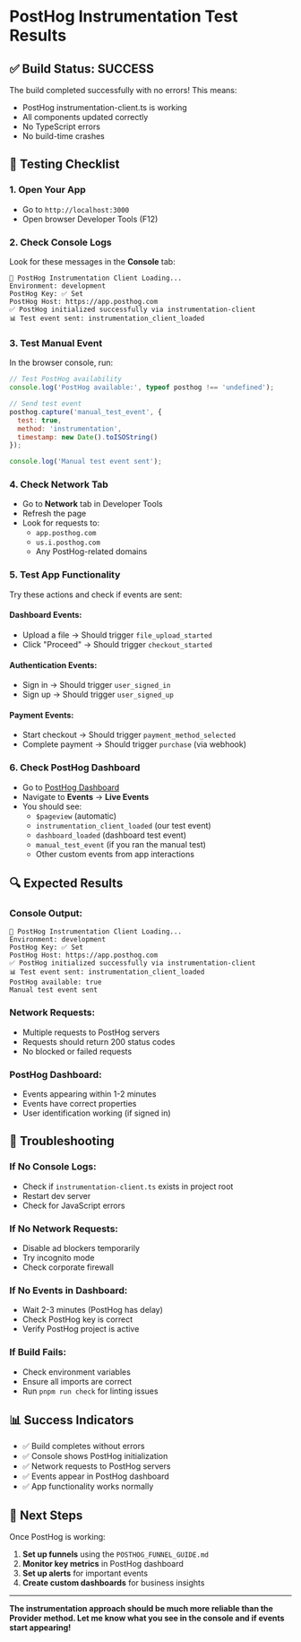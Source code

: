 # PostHog Instrumentation Test Results

## ✅ **Build Status: SUCCESS**

The build completed successfully with no errors! This means:
- PostHog instrumentation-client.ts is working
- All components updated correctly
- No TypeScript errors
- No build-time crashes

## 🧪 **Testing Checklist**

### **1. Open Your App**
- Go to `http://localhost:3000`
- Open browser Developer Tools (F12)

### **2. Check Console Logs**
Look for these messages in the **Console** tab:
```
🔧 PostHog Instrumentation Client Loading...
Environment: development
PostHog Key: ✅ Set
PostHog Host: https://app.posthog.com
✅ PostHog initialized successfully via instrumentation-client
📊 Test event sent: instrumentation_client_loaded
```

### **3. Test Manual Event**
In the browser console, run:
```javascript
// Test PostHog availability
console.log('PostHog available:', typeof posthog !== 'undefined');

// Send test event
posthog.capture('manual_test_event', {
  test: true,
  method: 'instrumentation',
  timestamp: new Date().toISOString()
});

console.log('Manual test event sent');
```

### **4. Check Network Tab**
- Go to **Network** tab in Developer Tools
- Refresh the page
- Look for requests to:
  - `app.posthog.com`
  - `us.i.posthog.com`
  - Any PostHog-related domains

### **5. Test App Functionality**
Try these actions and check if events are sent:

#### **Dashboard Events:**
- Upload a file → Should trigger `file_upload_started`
- Click "Proceed" → Should trigger `checkout_started`

#### **Authentication Events:**
- Sign in → Should trigger `user_signed_in`
- Sign up → Should trigger `user_signed_up`

#### **Payment Events:**
- Start checkout → Should trigger `payment_method_selected`
- Complete payment → Should trigger `purchase` (via webhook)

### **6. Check PostHog Dashboard**
- Go to [PostHog Dashboard](https://app.posthog.com)
- Navigate to **Events** → **Live Events**
- You should see:
  - `$pageview` (automatic)
  - `instrumentation_client_loaded` (our test event)
  - `dashboard_loaded` (dashboard test event)
  - `manual_test_event` (if you ran the manual test)
  - Other custom events from app interactions

## 🔍 **Expected Results**

### **Console Output:**
```
🔧 PostHog Instrumentation Client Loading...
Environment: development
PostHog Key: ✅ Set
PostHog Host: https://app.posthog.com
✅ PostHog initialized successfully via instrumentation-client
📊 Test event sent: instrumentation_client_loaded
PostHog available: true
Manual test event sent
```

### **Network Requests:**
- Multiple requests to PostHog servers
- Requests should return 200 status codes
- No blocked or failed requests

### **PostHog Dashboard:**
- Events appearing within 1-2 minutes
- Events have correct properties
- User identification working (if signed in)

## 🚨 **Troubleshooting**

### **If No Console Logs:**
- Check if `instrumentation-client.ts` exists in project root
- Restart dev server
- Check for JavaScript errors

### **If No Network Requests:**
- Disable ad blockers temporarily
- Try incognito mode
- Check corporate firewall

### **If No Events in Dashboard:**
- Wait 2-3 minutes (PostHog has delay)
- Check PostHog key is correct
- Verify PostHog project is active

### **If Build Fails:**
- Check environment variables
- Ensure all imports are correct
- Run `pnpm run check` for linting issues

## 📊 **Success Indicators**

- ✅ Build completes without errors
- ✅ Console shows PostHog initialization
- ✅ Network requests to PostHog servers
- ✅ Events appear in PostHog dashboard
- ✅ App functionality works normally

## 🎯 **Next Steps**

Once PostHog is working:
1. **Set up funnels** using the `POSTHOG_FUNNEL_GUIDE.md`
2. **Monitor key metrics** in PostHog dashboard
3. **Set up alerts** for important events
4. **Create custom dashboards** for business insights

---

**The instrumentation approach should be much more reliable than the Provider method. Let me know what you see in the console and if events start appearing!**

